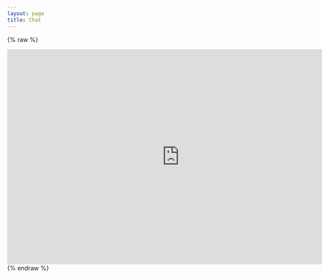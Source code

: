 ```yaml
---
layout: page
title: Chat
---
```


{% raw %}
<iframe frameborder="no" border="0" marginwidth="0" marginheight="0" width="800" height="500" src="https://kiwiirc.com/nextclient/?theme=osprey#irc://irc.romaniachat.eu/#Romania,#RadioClick?&nick=KiwiChat???"></iframe>
{% endraw %}
